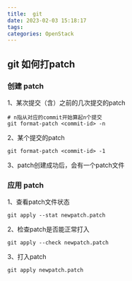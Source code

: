 ```yaml
---
title:  git
date: 2023-02-03 15:18:17
tags:
categories: OpenStack
---
```

## git 如何打patch

### 创建 patch

1、某次提交（含）之前的几次提交的patch
```shell
# n指从对应的commit开始算起n个提交
git format-patch <commit-id> -n
```

2、某个提交的patch
```shell
git format-patch <commit-id> -1
```
3、patch创建成功后，会有一个patch文件

### 应用 patch
1、查看patch文件状态
```shell
git apply --stat newpatch.patch
```
2、检查patch是否能正常打入
```shell
git apply --check newpatch.patch
```
3、打入patch
```shell
git apply newpatch.patch
```